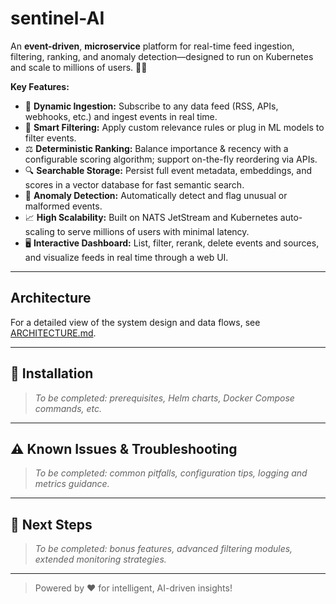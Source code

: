 # sentinel-AI

An **event-driven**, **microservice** platform for real-time feed ingestion, filtering, ranking, and anomaly detection—designed to run on Kubernetes and scale to millions of users. 🚀🐳

**Key Features:**

* 🔗 **Dynamic Ingestion:** Subscribe to any data feed (RSS, APIs, webhooks, etc.) and ingest events in real time.
* 🧹 **Smart Filtering:** Apply custom relevance rules or plug in ML models to filter events.
* ⚖️ **Deterministic Ranking:** Balance importance & recency with a configurable scoring algorithm; support on-the-fly reordering via APIs.
* 🔍 **Searchable Storage:** Persist full event metadata, embeddings, and scores in a vector database for fast semantic search.
* 🚨 **Anomaly Detection:** Automatically detect and flag unusual or malformed events.
* 📈 **High Scalability:** Built on NATS JetStream and Kubernetes auto-scaling to serve millions of users with minimal latency.
* 🖥️ **Interactive Dashboard:** List, filter, rerank, delete events and sources, and visualize feeds in real time through a web UI.

---

## Architecture

For a detailed view of the system design and data flows, see [ARCHITECTURE.md](ARCHITECTURE.md).

---

## 🚀 Installation

> *To be completed: prerequisites, Helm charts, Docker Compose commands, etc.*

---

## ⚠️ Known Issues & Troubleshooting

> *To be completed: common pitfalls, configuration tips, logging and metrics guidance.*

---

## 🚧 Next Steps

> *To be completed: bonus features, advanced filtering modules, extended monitoring strategies.*

---

> Powered by ❤️ for intelligent, AI-driven insights!
